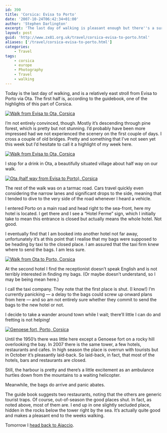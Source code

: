 ```yaml
---
id: 390
title: 'Corsica: Evisa to Porto'
date: '2007-10-24T06:42:34+01:00'
author: 'Stephen Darlington'
excerpt: 'The last day of walking is pleasant enough but there''s a surprise in store when I reach the hotel at the end.'
layout: post
guid: 'http://www.zx81.org.uk/travel/corsica-evisa-to-porto.html'
aliases: ['/travel/corsica-evisa-to-porto.html']
categories:
    - Travel
tags:
    - corsica
    - europe
    - Photography
    - Travel
    - walking
---
```


Today is the last day of walking, and is a relatively east stroll from Evisa to Porto via Ota. The first half is, according to the guidebook, one of the highlights of this part of Corsica.

[![Walk from Evisa to Ota, Corsica](https://i0.wp.com/farm8.staticflickr.com/7316/11994979974_8d60aaf4b3.jpg?resize=500%2C333)](http://www.flickr.com/photos/stephendarlington/11994979974/ "Walk from Evisa to Ota, Corsica by stephendarlington, on Flickr")

I’m not entirely convinced, though. Mostly it’s descending through pine forest, which is pretty but not stunning. I’d probably have been more impressed had we not experienced the scenery on the first couple of days. I cross a couple of old bridges. Pretty and something that I’ve not seen yet this week but I’d hesitate to call it a highlight of my week here.

[![Walk from Evisa to Ota, Corsica](https://i0.wp.com/farm4.staticflickr.com/3760/11994981204_c456404f2c.jpg?resize=333%2C500)](http://www.flickr.com/photos/stephendarlington/11994981204/ "Walk from Evisa to Ota, Corsica by stephendarlington, on Flickr")

I stop for a drink in Ota, a beautifully situated village about half way on our walk.

[![Ota (half way from Evisa to Porto), Corsica](https://i0.wp.com/farm4.staticflickr.com/3780/11995426586_aa68ac918e.jpg?resize=500%2C333)](http://www.flickr.com/photos/stephendarlington/11995426586/ "Ota (half way from Evisa to Porto), Corsica by stephendarlington, on Flickr")

The rest of the walk was on a tarmac road. Cars travel quickly even considering the narrow lanes and significant drops to the side, meaning that I tended to dive to the very side of the road whenever I heard a vehicle.

I entered Porto on a main road and head right to the sea-front, here my hotel is located. I get there and I see a “Hotel Ferme” sign, which I initially take to mean this entrance is closed but actually means the whole hotel. Not good.

I eventually find that I am booked into another hotel not far away, unfortunately it’s at this point that I realise that my bags were supposed to be heading by taxi to the closed place. I am assured that the taxi firm knew where to send the bags. I am less sure.

[![Walk from Ota to Porto, Corsica](https://i0.wp.com/farm3.staticflickr.com/2826/11994983444_6ea15f6156.jpg?resize=500%2C333)](http://www.flickr.com/photos/stephendarlington/11994983444/ "Walk from Ota to Porto, Corsica by stephendarlington, on Flickr")

At the second hotel I find the receptionist doesn’t speak English and is not terribly interested in finding my bags. (Or maybe doesn’t understand, so I may be being mean here.)

I call the taxi company. They note that the first place is shut. (I know!) I’m currently panicking — a delay to the bags could screw up onward plans from here — and so am not entirely sure whether they commit to send the bags to the new hotel or not.

I decide to take a wander around town while I wait; there’ll little I can do and fretting is not helping!

[![Genoese fort, Porto, Corsica](https://i0.wp.com/farm8.staticflickr.com/7449/11994984574_5d246769df.jpg?resize=500%2C333)](http://www.flickr.com/photos/stephendarlington/11994984574/ "Genoese fort, Porto, Corsica by stephendarlington, on Flickr")

Until the 1950’s there was little here except a Genoese fort on a rocky hill overlooking the bay. In 2007 there is the same tower, a few hotels, restaurants and cafes. In high season the place is overrun with tourists but in October it’s pleasantly laid-back. So laid-back, in fact, that most of the hotels, bars and restaurants are closed.

Still, the harbour is pretty and there’s a little excitement as an ambulance hurtles down from the mountains to a waiting helicopter.

Meanwhile, the bags do arrive and panic abates.

The guide book suggests two restaurants, noting that the others are generic tourist traps. Of course, out-of-season the good places shut. In fact, as noted above, most of them are. I end up in one slightly secluded place, hidden in the rocks below the tower right by the sea. It’s actually quite good and makes a pleasant end to the weeks walking.

Tomorrow I [head back to Ajaccio](/travel/corsica-back-to-ajaccio.html).